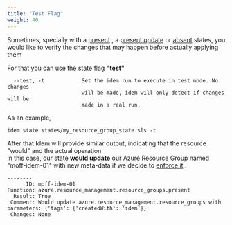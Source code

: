 ```yaml
---
title: "Test Flag"
weight: 40
---
```


Sometimes, specially with a [present](/How-to-use-Idem/States/Present/) , a [present update](/How-to-use-Idem/States/Present-Update/) or [absent](/How-to-use-Idem/States/Absent/) states, you would like to verify the changes that may happen before actually applying them

For that you can use the state flag <b>"test"</b>
```shell
  --test, -t            Set the idem run to execute in test mode. No changes
                        will be made, idem will only detect if changes will be
                        made in a real run.
```

As an example,  

```shell
idem state states/my_resource_group_state.sls -t
```

After that Idem will provide similar output, indicating that the resource "would" and the actual operation<br>
in this case, our state <b>would update</b> our Azure Resource Group named "moff-idem-01" with new meta-data if we decide to [enforce it](/) :

```shell
--------
      ID: moff-idem-01
Function: azure.resource_management.resource_groups.present
  Result: True
 Comment: Would update azure.resource_management.resource_groups with parameters: {'tags': {'createdWith': 'idem'}}
 Changes: None

```


 
